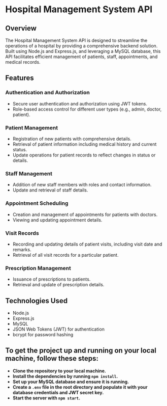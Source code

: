 # Hospital Management System API

## Overview

The Hospital Management System API is designed to streamline the operations of a hospital by providing a comprehensive backend solution. Built using Node.js and Express.js, and leveraging a MySQL database, this API facilitates efficient management of patients, staff, appointments, and medical records.

## Features

### Authentication and Authorization
- Secure user authentication and authorization using JWT tokens.
- Role-based access control for different user types (e.g., admin, doctor, patient).

### Patient Management
- Registration of new patients with comprehensive details.
- Retrieval of patient information including medical history and current status.
- Update operations for patient records to reflect changes in status or details.

### Staff Management
- Addition of new staff members with roles and contact information.
- Update and retrieval of staff details.

### Appointment Scheduling
- Creation and management of appointments for patients with doctors.
- Viewing and updating appointment details.

### Visit Records
- Recording and updating details of patient visits, including visit date and remarks.
- Retrieval of all visit records for a particular patient.

### Prescription Management
- Issuance of prescriptions to patients.
- Retrieval and update of prescription details.

## Technologies Used
- Node.js
- Express.js
- MySQL
- JSON Web Tokens (JWT) for authentication
- bcrypt for password hashing


## To get the project up and running on your local machine, follow these steps:

- **Clone the repository to your local machine.**
- **Install the dependencies by running `npm install`.**
- **Set up your MySQL database and ensure it is running.**
- **Create a `.env` file in the root directory and populate it with your database credentials and JWT secret key.**
- **Start the server with `npm start`.**

